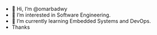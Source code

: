- 👋 Hi, I’m @omarbadwy
- 👀 I’m interested in Software Engineering.
- 🌱 I’m currently learning Embedded Systems and DevOps.
- Thanks

<!---
omarbadwy/omarbadwy is a ✨ special ✨ repository because its `README.md` (this file) appears on your GitHub profile.
You can click the Preview link to take a look at your changes.
--->
